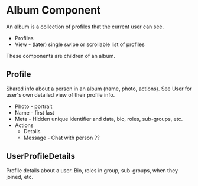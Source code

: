 # Album Component
An album is a collection of profiles that the current user can see.

- Profiles
- View - (later) single swipe or scrollable list of profiles

These components are children of an album. 

## Profile
Shared info about a person in an album (name, photo, actions). See 
User for user's own detailed view of their profile info. 

- Photo - portrait
- Name - first last
- Meta - Hidden unique identifier and data, bio, roles, sub-groups, etc.
- Actions
  - Details
  - Message - Chat with person ??

## UserProfileDetails
Profile details about a user. Bio, roles in group, sub-groups, when they joined, etc. 

